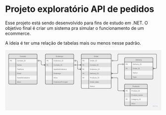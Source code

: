# Projeto exploratório API de pedidos

Esse projeto está sendo desenvolvido para fins de estudo em .NET.
O objetivo final é criar um sistema pra simular o funcionamento de um ecommerce.

A ideia é ter uma relação de tabelas mais ou menos nesse padrão.

![Relacionamento de Dados](EntityRelationshipDiagram.jpg)